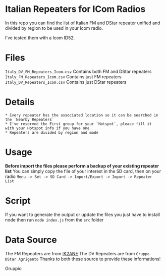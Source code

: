 # Italian Repeaters for ICom Radios

In this repo you can find the list of Italian FM and DStar repeater unified and divided by region to be used in your Icom radio.

I've tested them with a Icom ID52.

# Files

`Italy_DV_FM_Repeaters_Icom.csv` Contains both FM and DStar repeaters
`Italy_FM_Repeaters_Icom.csv` Contains just FM repeaters
`Italy_DV_Repeaters_Icom.csv` Contains just DStar repeaters

# Details
    * Every repeater has the associated location so it can be searched in the `Nearby Repeaters`
    * I've reserved the First group for your `Hotspot`, please fill it with your Hotspot info if you have one
    * Repeaters are divided by region and mode

# Usage

**Before import the files please perform a backup of your existing repeater list**
You can simply copy the file of your interest in the SD card, then on your radio
`Menu -> Set -> SD Card -> Import/Export -> Import -> Repeater List`

# Script
If you want to generate the output or update the files you just have to install node then run
`node index.js` from the `src` folder

# Data Source

The FM Repeaters are from [IK2ANE](http://www.ik2ane.it/ham.htm) 
The DV Repeaters are from `Gruppo DStar Agrigento`
Thanks to both these source to provide these informations!

Gruppio